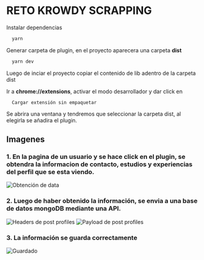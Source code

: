 # RETO KROWDY SCRAPPING


Instalar dependencias

```bash
  yarn
```

Generar carpeta de plugin, en el proyecto aparecera una carpeta **dist**

```bash 
  yarn dev
```

Luego de inciar el proyecto copiar el contenido de lib adentro de la carpeta dist

Ir a **chrome://extensions**, activar el modo desarrollador y dar click en
```
  Cargar extensión sin empaquetar
```
Se abrira una ventana y tendremos que seleccionar la carpeta dist, al elegirla se añadira el plugin.

## Imagenes

### 1. En la pagina de un usuario y se hace click en el plugin, se obtendra la informacion de contacto, estudios y experiencias del perfil que se esta viendo.

![Obtención de data](https://user-images.githubusercontent.com/61990302/184468034-e034df9b-771e-4980-a5df-79ff53c361ce.png)

### 2. Luego de haber obtenido la información, se envia a una base de datos mongoDB mediante una API.

![Headers de post profiles](https://user-images.githubusercontent.com/61990302/184468101-093a55f6-c6a8-4c74-b2ed-e33ffefd255d.png)
![Payload de post profiles](https://user-images.githubusercontent.com/61990302/184468105-3929f3e4-570b-428a-a69e-e17fe59c3699.png)

### 3. La información se guarda correctamente

![Guardado](https://user-images.githubusercontent.com/61990302/184468150-33d02666-a609-4a87-97d1-250e51a9ad44.png)
